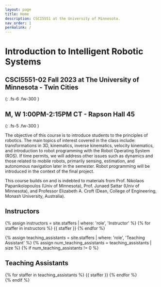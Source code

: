 ```yaml
---
layout: page
title: Home
description: CSCI5551 at the University of Minnesota.
nav_order: 1
permalink: /
---
```


# Introduction to Intelligent Robotic Systems
## CSCI5551-02 Fall 2023 at The University of Minnesota - Twin Cities
{: .fs-6 .fw-300 }
## M, W 1:00PM-2:15PM CT - Rapson Hall 45
{: .fs-5 .fw-300 }

<!-- This website describes a course still in development to be offered in the Spring 2023 semester.
{: .text-red-300 .bg-yellow-200 .fs-4 .fw-500} -->

The objective of this course is to introduce students to the principles of robotics. The main topics of interest covered in the class include: transformations in 3D, kinematics, inverse kinematics, velocity kinematics, and introduction to robot programming with the Robot
Operating System (ROS). If time permits, we will address other issues such as dynamics and those related to mobile robots, primarily sensing, estimation, and autonomous navigation later in the semester. Robot programming will be introduced in the context of the final project.

This course builds on and is indebted to materials from Prof. Nikolaos Papanikolopoulos (Univ of Minnesota), Prof. Junaed Sattar (Univ of Minnesota), and Professor Elizabeth A. Croft (Dean, College of Engineering, Monash University, Australia).

<div class="staff-row" >
<div markdown="1" class="staff-column">

## Instructors

{% assign instructors = site.staffers | where: 'role', 'Instructor' %}
{% for staffer in instructors %}
{{ staffer }}
{% endfor %}

</div>

</div>

{% assign teaching_assistants = site.staffers | where: 'role', 'Teaching Assistant' %}
{% assign num_teaching_assistants = teaching_assistants | size %}
{% if num_teaching_assistants != 0 %}
## Teaching Assistants

<div class="staffer-table">
{% for staffer in teaching_assistants %}
{{ staffer }}
{% endfor %}
</div>
{% endif %}
